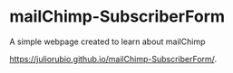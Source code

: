 # mailChimp-SubscriberForm
A simple webpage created to learn about mailChimp


https://juliorubio.github.io/mailChimp-SubscriberForm/. 
